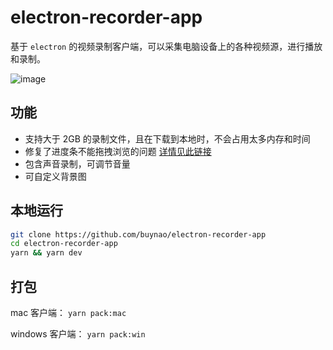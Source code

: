 # electron-recorder-app

基于 `electron` 的视频录制客户端，可以采集电脑设备上的各种视频源，进行播放和录制。

![image](https://user-images.githubusercontent.com/11701966/149653517-dca4b0f7-4721-4541-b644-2d1c7c22450f.png)

## 功能

- 支持大于 2GB 的录制文件，且在下载到本地时，不会占用太多内存和时间
- 修复了进度条不能拖拽浏览的问题 [详情见此链接](https://bugs.chromium.org/p/chromium/issues/detail?id=642012)
- 包含声音录制，可调节音量
- 可自定义背景图

## 本地运行

```sh
git clone https://github.com/buynao/electron-recorder-app
cd electron-recorder-app
yarn && yarn dev
```

## 打包

mac 客户端： `yarn pack:mac`

windows 客户端： `yarn pack:win`
